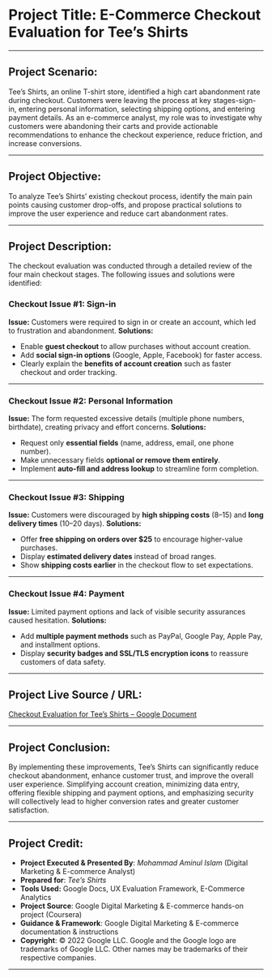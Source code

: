 # **Project Title:** **E-Commerce Checkout Evaluation for Tee’s Shirts**

---

## **Project Scenario:**

Tee’s Shirts, an online T-shirt store, identified a high cart abandonment rate during checkout. Customers were leaving the process at key stages-sign-in, entering personal information, selecting shipping options, and entering payment details. As an e-commerce analyst, my role was to investigate why customers were abandoning their carts and provide actionable recommendations to enhance the checkout experience, reduce friction, and increase conversions.

---

## **Project Objective:**

To analyze Tee’s Shirts’ existing checkout process, identify the main pain points causing customer drop-offs, and propose practical solutions to improve the user experience and reduce cart abandonment rates.

---

## **Project Description:**

The checkout evaluation was conducted through a detailed review of the four main checkout stages. The following issues and solutions were identified:

### **Checkout Issue #1: Sign-in**

**Issue:** Customers were required to sign in or create an account, which led to frustration and abandonment.
**Solutions:**

* Enable **guest checkout** to allow purchases without account creation.
* Add **social sign-in options** (Google, Apple, Facebook) for faster access.
* Clearly explain the **benefits of account creation** such as faster checkout and order tracking.

---

### **Checkout Issue #2: Personal Information**

**Issue:** The form requested excessive details (multiple phone numbers, birthdate), creating privacy and effort concerns.
**Solutions:**

* Request only **essential fields** (name, address, email, one phone number).
* Make unnecessary fields **optional or remove them entirely**.
* Implement **auto-fill and address lookup** to streamline form completion.

---

### **Checkout Issue #3: Shipping**

**Issue:** Customers were discouraged by **high shipping costs** ($8–$15) and **long delivery times** (10–20 days).
**Solutions:**

* Offer **free shipping on orders over $25** to encourage higher-value purchases.
* Display **estimated delivery dates** instead of broad ranges.
* Show **shipping costs earlier** in the checkout flow to set expectations.

---

### **Checkout Issue #4: Payment**

**Issue:** Limited payment options and lack of visible security assurances caused hesitation.
**Solutions:**

* Add **multiple payment methods** such as PayPal, Google Pay, Apple Pay, and installment options.
* Display **security badges and SSL/TLS encryption icons** to reassure customers of data safety.

---

## **Project Live Source / URL:**

[Checkout Evaluation for Tee’s Shirts – Google Document](https://docs.google.com/document/d/1iJyBTY1M8lHiRb3avEOJJ1QsB5COu41udyDRUCY9Lbs/edit?usp=drive_link)

---

## **Project Conclusion:**

By implementing these improvements, Tee’s Shirts can significantly reduce checkout abandonment, enhance customer trust, and improve the overall user experience. Simplifying account creation, minimizing data entry, offering flexible shipping and payment options, and emphasizing security will collectively lead to higher conversion rates and greater customer satisfaction.

---

## **Project Credit:**

- **Project Executed & Presented By**: *Mohammad Aminul Islam* (Digital Marketing & E-commerce Analyst)  
- **Prepared for**: *Tee’s Shirts*
- **Tools Used:** Google Docs, UX Evaluation Framework, E-Commerce Analytics
- **Project Source**: Google Digital Marketing & E-commerce hands-on project (Coursera)  
- **Guidance & Framework**: Google Digital Marketing & E-commerce documentation & instructions  
- **Copyright**: © 2022 Google LLC. Google and the Google logo are trademarks of Google LLC. Other names may be trademarks of their respective companies.

---
